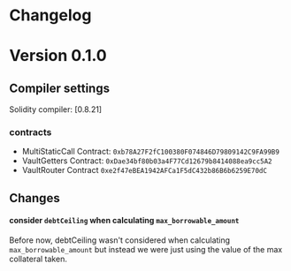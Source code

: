 # Changelog

# Version 0.1.0

## Compiler settings

Solidity compiler: [0.8.21]

### contracts
- MultiStaticCall Contract: `0xb78A27F2fC100380F074846D79809142C9FA99B9`
- VaultGetters Contract:    `0xDae34bf80b03a4F77Cd12679b8414088ea9cc5A2`
- VaultRouter Contract     `0xe2f47eBEA1942AFCa1F5dC432b86B6b6259E70dC`

## Changes

#### consider `debtCeiling` when calculating `max_borrowable_amount`
Before now, debtCeiling wasn't considered when calculating `max_borrowable_amount` but instead we were just using the value of the max collateral taken.
